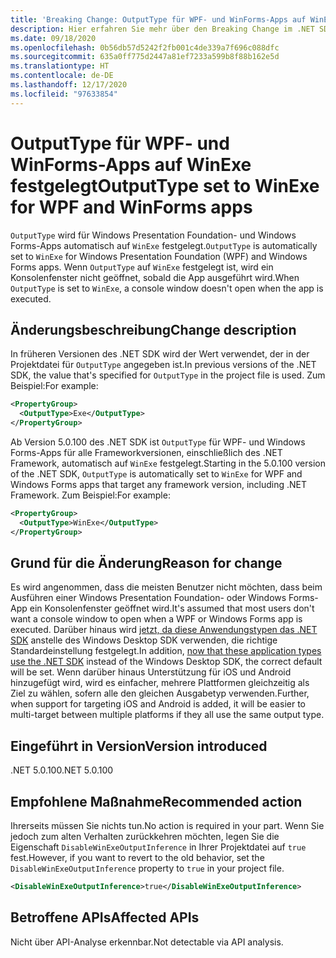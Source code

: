 ```yaml
---
title: 'Breaking Change: OutputType für WPF- und WinForms-Apps auf WinExe festgelegt'
description: Hier erfahren Sie mehr über den Breaking Change im .NET SDK 5.0.100, durch den OutputType für Windows Forms-Apps automatisch auf WinExe festgelegt wird.
ms.date: 09/18/2020
ms.openlocfilehash: 0b56db57d5242f2fb001c4de339a7f696c088dfc
ms.sourcegitcommit: 635a0ff775d2447a81ef7233a599b8f88b162e5d
ms.translationtype: HT
ms.contentlocale: de-DE
ms.lasthandoff: 12/17/2020
ms.locfileid: "97633854"
---
```

# <a name="outputtype-set-to-winexe-for-wpf-and-winforms-apps"></a><span data-ttu-id="d894a-103">OutputType für WPF- und WinForms-Apps auf WinExe festgelegt</span><span class="sxs-lookup"><span data-stu-id="d894a-103">OutputType set to WinExe for WPF and WinForms apps</span></span>

<span data-ttu-id="d894a-104">`OutputType` wird für Windows Presentation Foundation- und Windows Forms-Apps automatisch auf `WinExe` festgelegt.</span><span class="sxs-lookup"><span data-stu-id="d894a-104">`OutputType` is automatically set to `WinExe` for Windows Presentation Foundation (WPF) and Windows Forms apps.</span></span> <span data-ttu-id="d894a-105">Wenn `OutputType` auf `WinExe` festgelegt ist, wird ein Konsolenfenster nicht geöffnet, sobald die App ausgeführt wird.</span><span class="sxs-lookup"><span data-stu-id="d894a-105">When `OutputType` is set to `WinExe`, a console window doesn't open when the app is executed.</span></span>

## <a name="change-description"></a><span data-ttu-id="d894a-106">Änderungsbeschreibung</span><span class="sxs-lookup"><span data-stu-id="d894a-106">Change description</span></span>

<span data-ttu-id="d894a-107">In früheren Versionen des .NET SDK wird der Wert verwendet, der in der Projektdatei für `OutputType` angegeben ist.</span><span class="sxs-lookup"><span data-stu-id="d894a-107">In previous versions of the .NET SDK, the value that's specified for `OutputType` in the project file is used.</span></span> <span data-ttu-id="d894a-108">Zum Beispiel:</span><span class="sxs-lookup"><span data-stu-id="d894a-108">For example:</span></span>

```xml
<PropertyGroup>
  <OutputType>Exe</OutputType>
</PropertyGroup>
```

<span data-ttu-id="d894a-109">Ab Version 5.0.100 des .NET SDK ist `OutputType` für WPF- und Windows Forms-Apps für alle Frameworkversionen, einschließlich des .NET Framework, automatisch auf `WinExe` festgelegt.</span><span class="sxs-lookup"><span data-stu-id="d894a-109">Starting in the 5.0.100 version of the .NET SDK, `OutputType` is automatically set to `WinExe` for WPF and Windows Forms apps that target any framework version, including .NET Framework.</span></span> <span data-ttu-id="d894a-110">Zum Beispiel:</span><span class="sxs-lookup"><span data-stu-id="d894a-110">For example:</span></span>

```xml
<PropertyGroup>
  <OutputType>WinExe</OutputType>
</PropertyGroup>
```

## <a name="reason-for-change"></a><span data-ttu-id="d894a-111">Grund für die Änderung</span><span class="sxs-lookup"><span data-stu-id="d894a-111">Reason for change</span></span>

<span data-ttu-id="d894a-112">Es wird angenommen, dass die meisten Benutzer nicht möchten, dass beim Ausführen einer Windows Presentation Foundation- oder Windows Forms-App ein Konsolenfenster geöffnet wird.</span><span class="sxs-lookup"><span data-stu-id="d894a-112">It's assumed that most users don't want a console window to open when a WPF or Windows Forms app is executed.</span></span> <span data-ttu-id="d894a-113">Darüber hinaus wird [jetzt, da diese Anwendungstypen das .NET SDK](sdk-and-target-framework-change.md) anstelle des Windows Desktop SDK verwenden, die richtige Standardeinstellung festgelegt.</span><span class="sxs-lookup"><span data-stu-id="d894a-113">In addition, [now that these application types use the .NET SDK](sdk-and-target-framework-change.md) instead of the Windows Desktop SDK, the correct default will be set.</span></span> <span data-ttu-id="d894a-114">Wenn darüber hinaus Unterstützung für iOS und Android hinzugefügt wird, wird es einfacher, mehrere Plattformen gleichzeitig als Ziel zu wählen, sofern alle den gleichen Ausgabetyp verwenden.</span><span class="sxs-lookup"><span data-stu-id="d894a-114">Further, when support for targeting iOS and Android is added, it will be easier to multi-target between multiple platforms if they all use the same output type.</span></span>

## <a name="version-introduced"></a><span data-ttu-id="d894a-115">Eingeführt in Version</span><span class="sxs-lookup"><span data-stu-id="d894a-115">Version introduced</span></span>

<span data-ttu-id="d894a-116">.NET 5.0.100</span><span class="sxs-lookup"><span data-stu-id="d894a-116">.NET 5.0.100</span></span>

## <a name="recommended-action"></a><span data-ttu-id="d894a-117">Empfohlene Maßnahme</span><span class="sxs-lookup"><span data-stu-id="d894a-117">Recommended action</span></span>

<span data-ttu-id="d894a-118">Ihrerseits müssen Sie nichts tun.</span><span class="sxs-lookup"><span data-stu-id="d894a-118">No action is required in your part.</span></span> <span data-ttu-id="d894a-119">Wenn Sie jedoch zum alten Verhalten zurückkehren möchten, legen Sie die Eigenschaft `DisableWinExeOutputInference` in Ihrer Projektdatei auf `true` fest.</span><span class="sxs-lookup"><span data-stu-id="d894a-119">However, if you want to revert to the old behavior, set the `DisableWinExeOutputInference` property to `true` in your project file.</span></span>

```xml
<DisableWinExeOutputInference>true</DisableWinExeOutputInference>
```

## <a name="affected-apis"></a><span data-ttu-id="d894a-120">Betroffene APIs</span><span class="sxs-lookup"><span data-stu-id="d894a-120">Affected APIs</span></span>

<span data-ttu-id="d894a-121">Nicht über API-Analyse erkennbar.</span><span class="sxs-lookup"><span data-stu-id="d894a-121">Not detectable via API analysis.</span></span>

<!--

### Affected APIs

Not detectable via API analysis.

### Category

- Windows Forms
- Windows Presentation Framework (WPF)

-->
